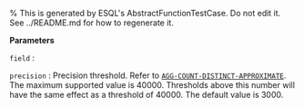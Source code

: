 % This is generated by ESQL's AbstractFunctionTestCase. Do not edit it. See ../README.md for how to regenerate it.

**Parameters**

`field`
:   

`precision`
:   Precision threshold. Refer to [`AGG-COUNT-DISTINCT-APPROXIMATE`](/reference/query-languages/esql/functions-operators/aggregation-functions.md#esql-agg-count-distinct-approximate). The maximum supported value is 40000. Thresholds above this number will have the same effect as a threshold of 40000. The default value is 3000.

